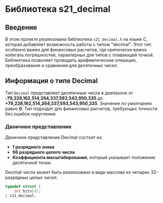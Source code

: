 # Библиотека s21_decimal

## Введение

В этом проекте реализована библиотека `s21_decimal.h` на языке C, которая добавляет возможность работы с типом "decimal". Этот тип особенно важен для финансовых расчетов, где критически важно избегать погрешностей, характерных для типов с плавающей точкой. Библиотека позволяет проводить арифметические операции, преобразования и сравнения для десятичных чисел.

## Информация о типе Decimal

Тип `Decimal` представляет десятичные числа в диапазоне от **-79,228,162,514,264,337,593,543,950,335** до **+79,228,162,514,264,337,593,543,950,335**. Значение по умолчанию равно **0**. Тип подходит для финансовых расчетов, требующих точности без ошибок округления.

### Двоичное представление

Двоичное представление Decimal состоит из:

- **1 разрядного знака**
- **96 разрядного целого числа**
- **Коэффициента масштабирования**, который указывает положение десятичной точки.

Decimal число может быть реализовано в виде массива из четырех 32-разрядных целых чисел:

```c
typedef struct {
    int bits[4];
} s21_decimal;
